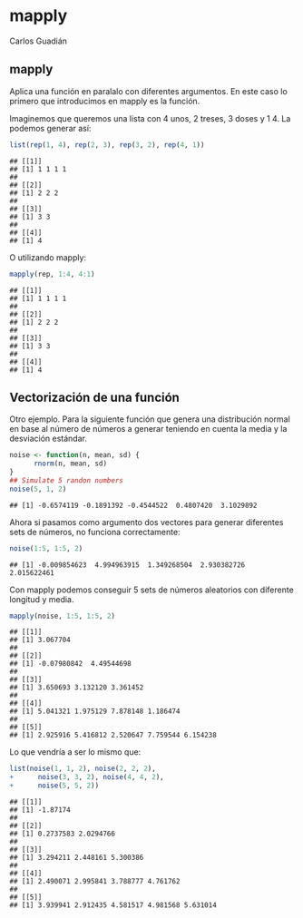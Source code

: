 mapply
================
Carlos Guadián

## mapply

Aplica una función en paralalo con diferentes argumentos. En este caso
lo primero que introducimos en mapply es la función.

Imaginemos que queremos una lista con 4 unos, 2 treses, 3 doses y 1 4.
La podemos generar así:

``` r
list(rep(1, 4), rep(2, 3), rep(3, 2), rep(4, 1)) 
```

    ## [[1]]
    ## [1] 1 1 1 1
    ## 
    ## [[2]]
    ## [1] 2 2 2
    ## 
    ## [[3]]
    ## [1] 3 3
    ## 
    ## [[4]]
    ## [1] 4

O utilizando mapply:

``` r
mapply(rep, 1:4, 4:1)
```

    ## [[1]]
    ## [1] 1 1 1 1
    ## 
    ## [[2]]
    ## [1] 2 2 2
    ## 
    ## [[3]]
    ## [1] 3 3
    ## 
    ## [[4]]
    ## [1] 4

## Vectorización de una función

Otro ejemplo. Para la siguiente función que genera una distribución
normal en base al número de números a generar teniendo en cuenta la
media y la desviación estándar.

``` r
noise <- function(n, mean, sd) {
      rnorm(n, mean, sd)
}
## Simulate 5 randon numbers
noise(5, 1, 2)
```

    ## [1] -0.6574119 -0.1891392 -0.4544522  0.4807420  3.1029892

Ahora si pasamos como argumento dos vectores para generar diferentes
sets de números, no funciona correctamente:

``` r
noise(1:5, 1:5, 2)
```

    ## [1] -0.009854623  4.994963915  1.349268504  2.930382726  2.015622461

Con mapply podemos conseguir 5 sets de números aleatorios con diferente
longitud y media.

``` r
mapply(noise, 1:5, 1:5, 2)
```

    ## [[1]]
    ## [1] 3.067704
    ## 
    ## [[2]]
    ## [1] -0.07980842  4.49544698
    ## 
    ## [[3]]
    ## [1] 3.650693 3.132120 3.361452
    ## 
    ## [[4]]
    ## [1] 5.041321 1.975129 7.878148 1.186474
    ## 
    ## [[5]]
    ## [1] 2.925916 5.416812 2.520647 7.759544 6.154238

Lo que vendría a ser lo mismo que:

``` r
list(noise(1, 1, 2), noise(2, 2, 2),
+      noise(3, 3, 2), noise(4, 4, 2),
+      noise(5, 5, 2))
```

    ## [[1]]
    ## [1] -1.87174
    ## 
    ## [[2]]
    ## [1] 0.2737583 2.0294766
    ## 
    ## [[3]]
    ## [1] 3.294211 2.448161 5.300386
    ## 
    ## [[4]]
    ## [1] 2.490071 2.995841 3.788777 4.761762
    ## 
    ## [[5]]
    ## [1] 3.939941 2.912435 4.581517 4.981568 5.631014
